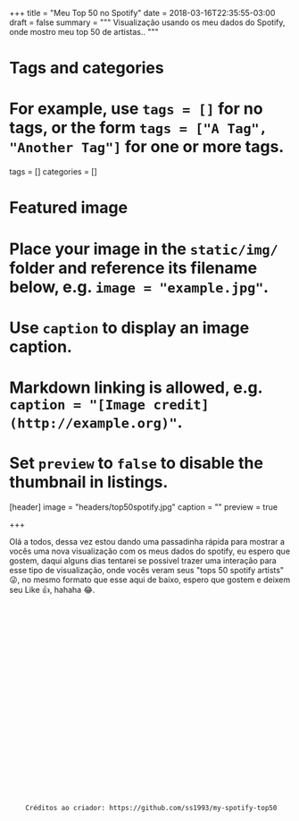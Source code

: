 +++
title = "Meu Top 50 no Spotify"
date = 2018-03-16T22:35:55-03:00
draft = false
summary = """
Visualização usando os meu dados do Spotify, onde mostro meu top 50 de artistas..
"""

# Tags and categories
# For example, use `tags = []` for no tags, or the form `tags = ["A Tag", "Another Tag"]` for one or more tags.
tags = []
categories = []

# Featured image
# Place your image in the `static/img/` folder and reference its filename below, e.g. `image = "example.jpg"`.
# Use `caption` to display an image caption.
#   Markdown linking is allowed, e.g. `caption = "[Image credit](http://example.org)"`.
# Set `preview` to `false` to disable the thumbnail in listings.
[header]
image = "headers/top50spotify.jpg"
caption = ""
preview = true

+++

Olá a todos, dessa vez estou dando uma passadinha rápida para mostrar a vocês uma nova visualização com os meus dados do spotify, eu espero que gostem, daqui alguns dias tentarei se possivel trazer uma interação para esse tipo de visualização, onde vocês veram seus "tops 50 spotify artists" :stuck_out_tongue_winking_eye:, no mesmo formato que esse aqui de baixo, espero que gostem e deixem seu Like :thumbsup:, hahaha :joy:.

<link rel="stylesheet" href="https://cdn.rawgit.com/tsleolima/portfolio-vis/ed55de71/content/meuTop50js/css/style.css">
<!-- Main -->
<div id="main">
    <div class="box container">
        <section>
            <svg width="930" height="630">
                <defs>
                    <filter id="greyscale">
                        <feColorMatrix
                                type="matrix"
                                values="0 1 0 0 0
                  0 1 0 0 0
                  0 1 0 0 0
                  0 1 0 1 0 ">
                        </feColorMatrix>
                    </filter>
                </defs>
            </svg>
        </section>
    </div>
</div>

        Créditos ao criador: https://github.com/ss1993/my-spotify-top50

<!-- Scripts -->
<script src="https://cdn.rawgit.com/tsleolima/my-spotify-top50/63544b43/assets/js/jquery.min.js"></script>
<script src="https://cdn.rawgit.com/tsleolima/my-spotify-top50/63544b43/assets/js/skel.min.js"></script>
<script src="https://cdn.rawgit.com/tsleolima/my-spotify-top50/63544b43/assets/js/util.js"></script>
<script src="https://cdn.rawgit.com/tsleolima/my-spotify-top50/63544b43/assets/js/main.js"></script>
<script src="https://d3js.org/d3.v4.min.js"></script>
<script src="https://cdnjs.cloudflare.com/ajax/libs/d3-legend/2.24.0/d3-legend.js"></script>
<script src="https://cdn.rawgit.com/tsleolima/my-spotify-top50/fb4ac40e/scripts/music_graph.js"></script>
